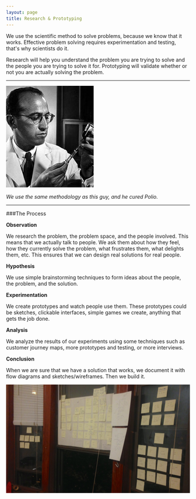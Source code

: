 ```yaml
---
layout: page
title: Research & Prototyping
---
```


We use the scientific method to solve problems, because we know that it works. Effective problem solving requires experimentation and testing, that's why scientists do it.

Research will help you understand the problem you are trying to solve and the people you are trying to solve it for. Prototyping will validate whether or not you are actually solving the problem.


----------

![Jonas Salk][1]

*We use the same methodology as this guy, and he cured Polio.*

----------



###The Process

**Observation**

We research the problem, the problem space, and the people involved. This means that we actually talk to people. We ask them about how they feel, how they currently solve the problem, what frustrates them, what delights them, etc. This ensures that we can design real solutions for real people.

**Hypothesis**

We use simple brainstorming techniques to form ideas about the people, the problem, and the solution.

**Experimentation**

We create prototypes and watch people use them. These prototypes could be sketches, clickable interfaces, simple games we create, anything that gets the job done.

**Analysis**

We analyze the results of our experiments using some techniques such as customer journey maps, more prototypes and testing, or more interviews.


**Conclusion**

When we are sure that we have a solution that works, we document it with flow diagrams and sketches/wireframes. Then we build it.

![Analysis][2]





  [1]: /assets/images/jonas.jpg
  [2]: /assets/images/analysis.jpg
